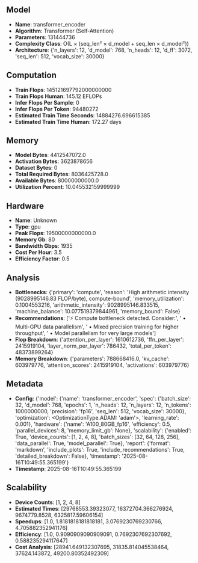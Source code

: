 ## Model

- **Name**: transformer_encoder
- **Algorithm**: Transformer (Self-Attention)
- **Parameters**: 131444736
- **Complexity Class**: O(L × (seq_len² × d_model + seq_len × d_model²))
- **Architecture**: {'n_layers': 12, 'd_model': 768, 'n_heads': 12, 'd_ff': 3072, 'seq_len': 512, 'vocab_size': 30000}

## Computation

- **Train Flops**: 145121697792000000000
- **Train Flops Human**: 145.12 EFLOPs
- **Infer Flops Per Sample**: 0
- **Infer Flops Per Token**: 94480272
- **Estimated Train Time Seconds**: 14884276.696615385
- **Estimated Train Time Human**: 172.27 days

## Memory

- **Model Bytes**: 4412547072.0
- **Activation Bytes**: 3623878656
- **Dataset Bytes**: 0
- **Total Required Bytes**: 8036425728.0
- **Available Bytes**: 80000000000.0
- **Utilization Percent**: 10.045532159999999

## Hardware

- **Name**: Unknown
- **Type**: gpu
- **Peak Flops**: 19500000000000.0
- **Memory Gb**: 80
- **Bandwidth Gbps**: 1935
- **Cost Per Hour**: 3.5
- **Efficiency Factor**: 0.5

## Analysis

- **Bottlenecks**: {'primary': 'compute', 'reason': 'High arithmetic intensity (9028995146.83 FLOP/byte), compute-bound', 'memory_utilization': 0.1004553216, 'arithmetic_intensity': 9028995146.833515, 'machine_balance': 10.077519379844961, 'memory_bound': False}
- **Recommendations**: ['⚡ Compute bottleneck detected. Consider:', '   • Multi-GPU data parallelism', '   • Mixed precision training for higher throughput', '   • Model parallelism for very large models']
- **Flop Breakdown**: {'attention_per_layer': 1610612736, 'ffn_per_layer': 2415919104, 'layer_norm_per_layer': 786432, 'total_per_token': 48373899264}
- **Memory Breakdown**: {'parameters': 788668416.0, 'kv_cache': 603979776, 'attention_scores': 2415919104, 'activations': 603979776}

## Metadata

- **Config**: {'model': {'name': 'transformer_encoder', 'spec': {'batch_size': 32, 'd_model': 768, 'epochs': 1, 'n_heads': 12, 'n_layers': 12, 'n_tokens': 1000000000, 'precision': 'fp16', 'seq_len': 512, 'vocab_size': 30000}, 'optimization': <OptimizationType.ADAM: 'adam'>, 'learning_rate': 0.001}, 'hardware': {'name': 'A100_80GB_fp16', 'efficiency': 0.5, 'parallel_devices': 8, 'memory_limit_gb': None}, 'scalability': {'enabled': True, 'device_counts': [1, 2, 4, 8], 'batch_sizes': [32, 64, 128, 256], 'data_parallel': True, 'model_parallel': True}, 'report': {'format': 'markdown', 'include_plots': True, 'include_recommendations': True, 'detailed_breakdown': False}, 'timestamp': '2025-08-16T10:49:55.365199'}
- **Timestamp**: 2025-08-16T10:49:55.365199

## Scalability

- **Device Counts**: [1, 2, 4, 8]
- **Estimated Times**: [29768553.39323077, 16372704.366276924, 9674779.8528, 6325817.59606154]
- **Speedups**: [1.0, 1.8181818181818181, 3.0769230769230766, 4.705882352941176]
- **Efficiency**: [1.0, 0.9090909090909091, 0.7692307692307692, 0.588235294117647]
- **Cost Analysis**: [28941.649132307695, 31835.814045538464, 37624.143872, 49200.80352492309]
